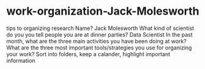 # work-organization-Jack-Molesworth
tips to organizing research
Name? Jack Molesworth
What kind of scientist do you you tell people you are at dinner
parties? Data Scientist
In the past month, what are the three main activities you have
been doing at work? 
What are the three most important tools/strategies you use for
organizing your work? Sort into  folders, keep a calander, highlight important information
